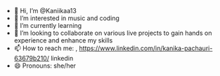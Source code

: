 - 👋 Hi, I’m @Kaniikaa13
- 👀 I’m interested in music and coding
- 🌱 I’m currently learning 
- 💞️ I’m looking to collaborate on various live projects to gain hands on experience and enhance my skills
- 📫 How to reach me: , https://www.linkedin.com/in/kanika-pachauri-63679b210/ linkedin
- 😄 Pronouns: she/her
  

<!---
Kaniikaa13/Kaniikaa13 is a ✨ special ✨ repository because its `README.md` (this file) appears on your GitHub profile.
You can click the Preview link to take a look at your changes.
--->
